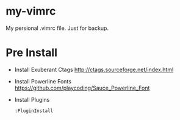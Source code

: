# my-vimrc
My persional .vimrc file. Just for backup.

# Pre Install

+ Install Exuberant Ctags
  http://ctags.sourceforge.net/index.html
  
+ Install Powerline Fonts
  https://github.com/playcoding/Sauce_Powerline_Font
  
+ Install Plugins
  ```
  :PluginInstall
  ```
  
